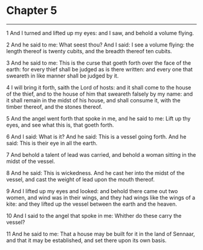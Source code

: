 # Chapter 5

***

1 And I turned and lifted up my eyes: and I saw, and behold a volume flying.

2 And he said to me: What seest thou? And I said: I see a volume flying: the length thereof is twenty cubits, and the breadth thereof ten cubits.

3 And he said to me: This is the curse that goeth forth over the face of the earth: for every thief shall be judged as is there written: and every one that sweareth in like manner shall be judged by it.

4 I will bring it forth, saith the Lord of hosts: and it shall come to the house of the thief, and to the house of him that sweareth falsely by my name: and it shall remain in the midst of his house, and shall consume it, with the timber thereof, and the stones thereof.

5 And the angel went forth that spoke in me, and he said to me: Lift up thy eyes, and see what this is, that goeth forth.

6 And I said: What is it? And he said: This is a vessel going forth. And he said: This is their eye in all the earth.

7 And behold a talent of lead was carried, and behold a woman sitting in the midst of the vessel.

8 And he said: This is wickedness. And he cast her into the midst of the vessel, and cast the weight of lead upon the mouth thereof.

9 And I lifted up my eyes and looked: and behold there came out two women, and wind was in their wings, and they had wings like the wings of a kite: and they lifted up the vessel between the earth and the heaven.

10 And I said to the angel that spoke in me: Whither do these carry the vessel?

11 And he said to me: That a house may be built for it in the land of Sennaar, and that it may be established, and set there upon its own basis.

